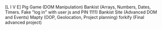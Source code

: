 [L I V E]
Pig Game (DOM Manipulation)
Bankist (Arrays, Numbers, Dates, Timers. Fake "log in" with user js and PIN 1111)
Bankist Site (Advanced DOM and Events)
Mapty (OOP, Geolocation, Project planning)
forkify (Final advanced project)
